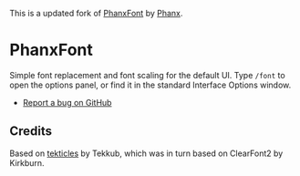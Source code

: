 This is a updated fork of [PhanxFont](https://github.com/phanx-wow/PhanxFont) by [Phanx](https://github.com/phanx-wow).



PhanxFont
============

Simple font replacement and font scaling for the default UI. Type `/font` to
open the options panel, or find it in the standard Interface Options window.

* [Report a bug on GitHub](https://github.com/pngmn/PhanxFont/issues)


Credits
----------

Based on [tekticles](https://github.com/TekNoLogic/tekticles) by Tekkub, which
was in turn based on ClearFont2 by Kirkburn.
